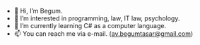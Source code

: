 - 👋 Hi, I’m Begum.
- 👀 I’m interested in programming, law, IT law, psychology.
- 🌱 I’m currently learning C# as a computer language.
- 📫 You can reach me via e-mail. (av.begumtasar@gmail.com)

<!---
beblgum/beblgum is a ✨ special ✨ repository because its `README.md` (this file) appears on your GitHub profile.
You can click the Preview link to take a look at your changes.
--->
